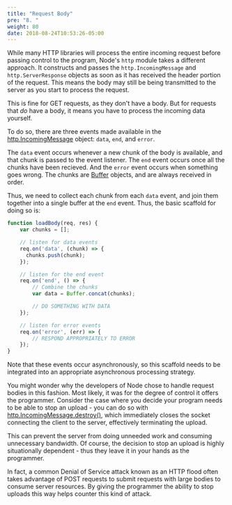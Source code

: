 ```yaml
---
title: "Request Body"
pre: "8. "
weight: 80
date: 2018-08-24T10:53:26-05:00
---
```


While many HTTP libraries will process the entire incoming request before passing control to the program, Node's `http` module takes a different approach.  It constructs and passes the `http.IncomingMessage` and `http.ServerResponse` objects as soon as it has received the header portion of the request.  This means the body may still be being transmitted to the server as you start to process the request.

This is fine for GET requests, as they don't have a body.  But for requests that _do_ have a body, it means you have to process the incoming data yourself.

To do so, there are three events made available in the [http.IncomingMessage](https://nodejs.org/api/http.html#http_class_http_incomingmessage) object: `data`, `end`, and `error`.

The `data` event occurs whenever a new chunk of the body is available, and that chunk is passed to the event listener.  The `end` event occurs once all the chunks have been recieved.  And the `error` event occurs when something goes wrong.  The chunks are [Buffer](https://nodejs.org/api/buffer.html) objects, and are always received in order.  

Thus, we need to collect each chunk from each `data` event, and join them together into a single buffer at the `end` event.  Thus, the basic scaffold for doing so is:

```js
function loadBody(req, res) {
    var chunks = [];

    // listen for data events
    req.on('data', (chunk) => {
      chunks.push(chunk);
    });

    // listen for the end event 
    req.on('end', () => {
        // Combine the chunks 
        var data = Buffer.concat(chunks);

        // DO SOMETHING WITH DATA
    });

    // listen for error events 
    req.on('error', (err) => {
        // RESPOND APPROPRIATELY TO ERROR
    });
}
```

Note that these events occur asynchronously, so this scaffold needs to be integrated into an appropriate asynchronous processing strategy.

You might wonder why the developers of Node chose to handle request bodies in this fashion.  Most likely, it was for the degree of control it offers the programmer.  Consider the case where you decide your program needs to be able to stop an upload - you can do so with [http.IncomingMessage.destroy()](https://nodejs.org/api/http.html#http_class_http_incomingmessage), which immediately closes the socket connecting the client to the server, effectively terminating the upload.  

This can prevent the server from doing unneeded work and consuming unnecessary bandwidth.  Of course, the decision to stop an upload is highly situationally dependent - thus they leave it in your hands as the programmer.

In fact, a common Denial of Service attack known as an HTTP flood often takes advantage of POST requests to submit requests with large bodies to consume server resources.  By giving the programmer the ability to stop uploads this way helps counter this kind of attack.
